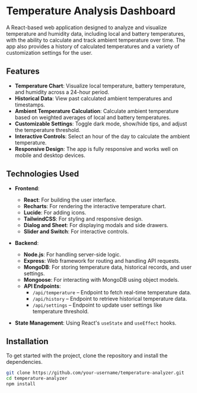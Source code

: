 # Temperature Analysis Dashboard

A React-based web application designed to analyze and visualize temperature and humidity data, including local and battery temperatures, with the ability to calculate and track ambient temperature over time. The app also provides a history of calculated temperatures and a variety of customization settings for the user.

## Features

- **Temperature Chart**: Visualize local temperature, battery temperature, and humidity across a 24-hour period.
- **Historical Data**: View past calculated ambient temperatures and timestamps.
- **Ambient Temperature Calculation**: Calculate ambient temperature based on weighted averages of local and battery temperatures.
- **Customizable Settings**: Toggle dark mode, show/hide tips, and adjust the temperature threshold.
- **Interactive Controls**: Select an hour of the day to calculate the ambient temperature.
- **Responsive Design**: The app is fully responsive and works well on mobile and desktop devices.

## Technologies Used

- **Frontend**: 
  - **React**: For building the user interface.
  - **Recharts**: For rendering the interactive temperature chart.
  - **Lucide**: For adding icons.
  - **TailwindCSS**: For styling and responsive design.
  - **Dialog and Sheet**: For displaying modals and side drawers.
  - **Slider and Switch**: For interactive controls.
  
- **Backend**:
  - **Node.js**: For handling server-side logic.
  - **Express**: Web framework for routing and handling API requests.
  - **MongoDB**: For storing temperature data, historical records, and user settings.
  - **Mongoose**: For interacting with MongoDB using object models.
  - **API Endpoints**:
    - `/api/temperature` – Endpoint to fetch real-time temperature data.
    - `/api/history` – Endpoint to retrieve historical temperature data.
    - `/api/settings` – Endpoint to update user settings like temperature threshold.
  
- **State Management**: Using React's `useState` and `useEffect` hooks.

## Installation

To get started with the project, clone the repository and install the dependencies.

```bash
git clone https://github.com/your-username/temperature-analyzer.git
cd temperature-analyzer
npm install
